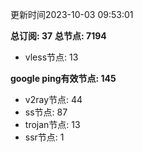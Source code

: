 更新时间2023-10-03 09:53:01

**总订阅: 37**
**总节点: 7194**
- vless节点: 13

**google ping有效节点: 145**
- v2ray节点: 44
- ss节点: 87
- trojan节点: 13
- ssr节点: 1
